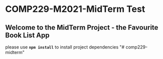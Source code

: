 # COMP229-M2021-MidTerm Test

## Welcome to the MidTerm Project - the Favourite Book List App

please use **`npm install`** to install project dependencies
"# comp229-midterm" 
